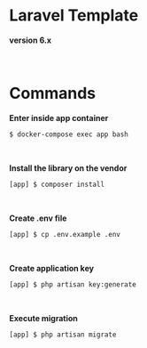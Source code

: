 # Laravel Template
**version 6.x**

<br>

# Commands
**Enter inside app container**
```
$ docker-compose exec app bash
```
<br>

**Install the library on the vendor**
```
[app] $ composer install
```
<br>

**Create .env file**
```
[app] $ cp .env.example .env
```
<br>

**Create application key**
```
[app] $ php artisan key:generate
```
<br>

**Execute migration**
```
[app] $ php artisan migrate
```